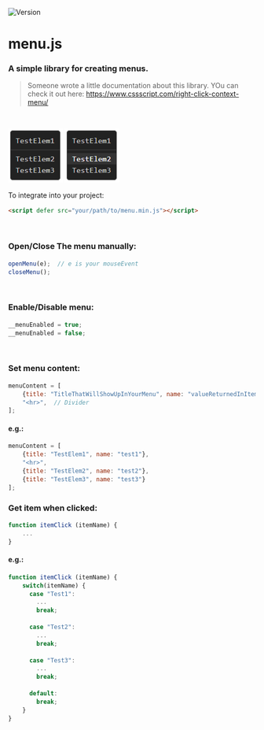 ![Version](https://img.shields.io/badge/Version-v1.0-brightgreen.svg)

# menu.js
### A simple library for creating menus.

> Someone wrote a little documentation about this library. YOu can check it out here: https://www.cssscript.com/right-click-context-menu/
<br>

![Menu Preview](https://github.com/KargJonas/random/blob/master/menu.js/preview2.png)
![Menu Preview](https://github.com/KargJonas/random/blob/master/menu.js/preview-hover2.png)

To integrate into your project:
```html
<script defer src="your/path/to/menu.min.js"></script>
```
<br>

### Open/Close The menu manually:
```js
openMenu(e);  // e is your mouseEvent
closeMenu();
```
<br>

### Enable/Disable menu:
```js
__menuEnabled = true;
__menuEnabled = false;
```
<br>

### Set menu content:
```js
menuContent = [
    {title: "TitleThatWillShowUpInYourMenu", name: "valueReturnedInItemClickFunction"},
    "<hr>",  // Divider
];
```
#### e.g.:
```js
menuContent = [
    {title: "TestElem1", name: "test1"},
    "<hr>",
    {title: "TestElem2", name: "test2"},
    {title: "TestElem3", name: "test3"}
];
```

### Get item when clicked:
```js
function itemClick (itemName) {
    ...
}
```
#### e.g.:
```js
function itemClick (itemName) {
    switch(itemName) {
      case "Test1":
        ...
        break;
        
      case "Test2":
        ...
        break;
        
      case "Test3":
        ...
        break;
        
      default:
        break;
    }
}
```
